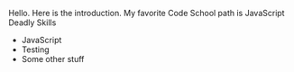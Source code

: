 Hello. Here is the introduction. My favorite Code School path is JavaScript
Deadly Skills
* JavaScript
* Testing
* Some other stuff
